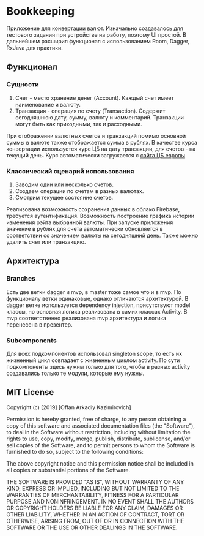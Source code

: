 # Bookkeeping
Приложение для конвертации валют. Изначально создавалось для тестового задания при устройстве на работу, 
поэтому UI простой. В дальнейшем расширил функционал с использованием Room, Dagger, RxJava для практики.  

## Функционал

### Сущности
1. Счет - место хранение денег (Account). Каждый счет имеет наименование и валюту.
2. Транзакция - операция по счету (Transaction). Содержит сегодняшнюю дату, сумму, валюту и комментарий. Транзакции могут быть как приходными, так и расходными.

При отображении валютных счетов и транзакций помимо основной суммы в валюте также отображается сумма в рублях. В качестве курса конвертации используется курс ЦБ на дату транзакции, для счетов - на текущий день. Курс автоматически загружается с [сайта ЦБ европы](https://www.ecb.europa.eu/stats/)

### Классический сценарий использования
1. Заводим один или несколько счетов.
2. Создаем операции по счетам в разных валютах.
3. Смотрим текущее состояние счетов.

Реализована возможность сохранения данных в облако Firebase, требуется аутентификация.
Возможность построение графика истории изменения рэйта выбранной валюты.
При запуске приложения значение в рублях для счета автоматически обновляется в соответствии со значением валюты на сегодняшний день.
Также можно удалить счет или транзакцию.

## Архитектура

### Branches
Есть две ветки dagger и mvp, в master тоже самое что и в mvp. По функционалу ветки одинаковые, однако отличаются архитектурой. В dagger ветке используется  dependency injection, присутствуют model классы, но основная логика реализована в самих классах Activity. В mvp соответственно реализована mvp архитектура и логика перенесена в презентер.

### Subcomponents
Для всех подкомпонентов использовал singleton scope, то есть их жизненный цикл совпадает с жизненным циклом activity. По сути подкомпоненты здесь нужны только для того, чтобы в разных activity создавались только те модули, которые ему нужны. 

## MIT License

Copyright (c) [2019] [Offan Arkadiy Kazimirovich]

Permission is hereby granted, free of charge, to any person obtaining a copy
of this software and associated documentation files (the "Software"), to deal
in the Software without restriction, including without limitation the rights
to use, copy, modify, merge, publish, distribute, sublicense, and/or sell
copies of the Software, and to permit persons to whom the Software is
furnished to do so, subject to the following conditions:

The above copyright notice and this permission notice shall be included in all
copies or substantial portions of the Software.

THE SOFTWARE IS PROVIDED "AS IS", WITHOUT WARRANTY OF ANY KIND, EXPRESS OR
IMPLIED, INCLUDING BUT NOT LIMITED TO THE WARRANTIES OF MERCHANTABILITY,
FITNESS FOR A PARTICULAR PURPOSE AND NONINFRINGEMENT. IN NO EVENT SHALL THE
AUTHORS OR COPYRIGHT HOLDERS BE LIABLE FOR ANY CLAIM, DAMAGES OR OTHER
LIABILITY, WHETHER IN AN ACTION OF CONTRACT, TORT OR OTHERWISE, ARISING FROM,
OUT OF OR IN CONNECTION WITH THE SOFTWARE OR THE USE OR OTHER DEALINGS IN THE
SOFTWARE.
